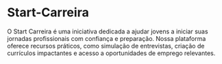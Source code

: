 # Start-Carreira
O Start Carreira é uma iniciativa dedicada a ajudar jovens a iniciar suas jornadas profissionais com confiança e preparação. Nossa plataforma oferece recursos práticos, como simulação de entrevistas, criação de currículos impactantes e acesso a oportunidades de emprego relevantes. 
